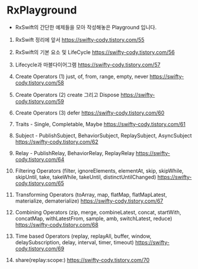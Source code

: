 # RxPlayground

* RxSwift의 간단한 예제들을 모아 작성해놓은 Playground 입니다.

1. RxSwift 정리에 앞서
https://swifty-cody.tistory.com/55

2. RxSwift의 기본 요소 및 LifeCycle
https://swifty-cody.tistory.com/56

3. Lifecycle과 마블다이어그램
https://swifty-cody.tistory.com/57

4. Create Operators (1) just, of, from, range, empty, never
https://swifty-cody.tistory.com/58

5. Create Operators (2) create 그리고 Dispose
https://swifty-cody.tistory.com/59

6. Create Operators (3) defer
https://swifty-cody.tistory.com/60

7. Traits - Single, Completable, Maybe
https://swifty-cody.tistory.com/61

8. Subject - PublishSubject, BehaviorSubject, ReplaySubject, AsyncSubject
https://swifty-cody.tistory.com/62

9. Relay - PublishRelay, BehaviorRelay, ReplayRelay
https://swifty-cody.tistory.com/64

10. Filtering Operators
(filter, ignoreElements, elementAt, skip, skipWhile, skipUntil, take, takeWhile, takeUntil, distinctUntilChanged)
https://swifty-cody.tistory.com/65

11. Transforming Operators
(toArray, map, flatMap, flatMapLatest, materialize, dematerialize)
https://swifty-cody.tistory.com/67

12. Combining Operators
(zip, merge, combineLatest, concat, startWith, concatMap, withLatestFrom, sample, amb, switchLatest, reduce)
https://swifty-cody.tistory.com/68

13. Time based Operators
(replay, replayAll, buffer, window, delaySubscription, delay, interval, timer, timeout)
https://swifty-cody.tistory.com/69

14. share(replay:scope:)
https://swifty-cody.tistory.com/70
